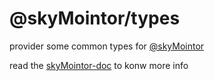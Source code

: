 # @skyMointor/types

provider some common types for [@skyMointor](https://github.com/skyMointor/skyMointor)


read the [skyMointor-doc](https://skyMointor.github.io/skyMointor-doc/#/sdk/guide/introduction) to konw more info
